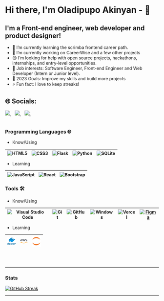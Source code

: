 # Hi there, I'm Oladipupo Akinyan - 👋 


## I'm a Front-end engineer, web developer and product designer!


- 🌱 I’m currently learning the scrimba frontend career path.
- 👯 I’m currently working on CareerWise and a few other projects
- 😊 I’m looking for help with open source projects, hackathons, internships, and entry-level opportunities.
- 💼 Job interests: Software Engineer, Front-end Engineer and Web Developer (Intern or Junior level).
- 🥅 2023 Goals: Improve my skills and build more projects 
- ⚡ Fun fact: I love to keep streaks!
## 🌐 Socials:


<a href="https://twitter.com/Michaelakinyan" target="_blank">
  <img src="https://img.shields.io/badge/twitter-%231DA1F2.svg?&style=for-the-badge&logo=twitter&logoColor=white" />
</a>&nbsp;&nbsp;
<a href="https://www.linkedin.com/in/oladipupo-akinyan/" target="_blank">
  <img src="https://img.shields.io/badge/linkedin-%230077B5.svg?&style=for-the-badge&logo=linkedin&logoColor=white" />
</a>&nbsp;&nbsp;
<a href="mailto:oladipupoakinyan@gmail.com" target="_blank">
  <img src="https://img.shields.io/badge/email me-%23D14836.svg?&style=for-the-badge&logo=gmail&logoColor=white" />
</a>&nbsp;&nbsp;

<br>
<br>

### Programming Languages 🌐

- Know/Using

| ![HTML5](https://img.shields.io/badge/html5-%23E34F26.svg?style=for-the-badge&logo=html5&logoColor=white) | ![CSS3](https://img.shields.io/badge/css3-%231572B6.svg?style=for-the-badge&logo=css3&logoColor=white)  | ![Flask](https://img.shields.io/badge/flask-%23000.svg?style=for-the-badge&logo=flask&logoColor=white) | ![Python](https://img.shields.io/badge/python-3670A0?style=for-the-badge&logo=python&logoColor=ffdd54) | ![SQLite](https://img.shields.io/badge/sqlite-%2307405e.svg?style=for-the-badge&logo=sqlite&logoColor=-badge&logo=scikit-learn&logoColor=white)   |
|---|---|---|---|---|

- Learning

| ![JavaScript](https://img.shields.io/badge/javascript-%23323330.svg?style=for-the-badge&logo=javascript&logoColor=%23F7DF1E)| ![React](https://img.shields.io/badge/react-%2320232a.svg?style=for-the-badge&logo=react&logoColor=%2361DAFB) |![Bootstrap](https://img.shields.io/badge/bootstrap-%23563D7C.svg?style=for-the-badge&logo=bootstrap&logoColor=white) |
|---|---|---|

### Tools 🛠️

- Know/Using

| ![Visual Studio Code](https://img.shields.io/badge/Visual%20Studio%20Code-0078d7.svg?style=for-the-badge&logo=visual-studio-code&logoColor=white)  |![Git](https://img.shields.io/badge/git-%23F05033.svg?style=for-the-badge&logo=git&logoColor=white)  | ![GitHub](https://img.shields.io/badge/github-%23121011.svg?style=for-the-badge&logo=github&logoColor=white) | ![Windows](https://img.shields.io/badge/Windows-0078D6?style=for-the-badge&logo=windows&logoColor=white) | ![Vercel](https://img.shields.io/badge/vercel-%23000000.svg?style=for-the-badge&logo=vercel&logoColor=white) | <a href="https://www.figma.com/" target="_blank" rel="noreferrer"><img src="https://raw.githubusercontent.com/danielcranney/readme-generator/main/public/icons/skills/figma-colored.svg" width="36" height="36" alt="Figma" /></a> |
|---|---|---|---|---|---|

- Learning

| [<img src="https://raw.githubusercontent.com/github/explore/80688e429a7d4ef2fca1e82350fe8e3517d3494d/topics/docker/docker.png" alt="docker logo" width="28">](https://www.docker.com/) |  [<img src="https://raw.githubusercontent.com/Delta456/Delta456/master/img/aws.png" alt="aws logo" width="24">](https://aws.amazon.com/) |  [<img src="https://raw.githubusercontent.com/Delta456/Delta456/master/img/jupyter_notebook.png" alt="jupyter notebook logo" width="30">](https://jupyter.org/)
|---|---|---|


<br>
<br>

---
### Stats

[![GitHub Streak](https://streak-stats.demolab.com?user=Oladipupoak&theme=one-dark-pro&hide_border=true)](https://git.io/streak-stats)
  <!--<img src = "https://github-readme-stats.vercel.app/api/top-langs/?username=Oladipupoak&hide=&theme=tokyonight"> -->


---


